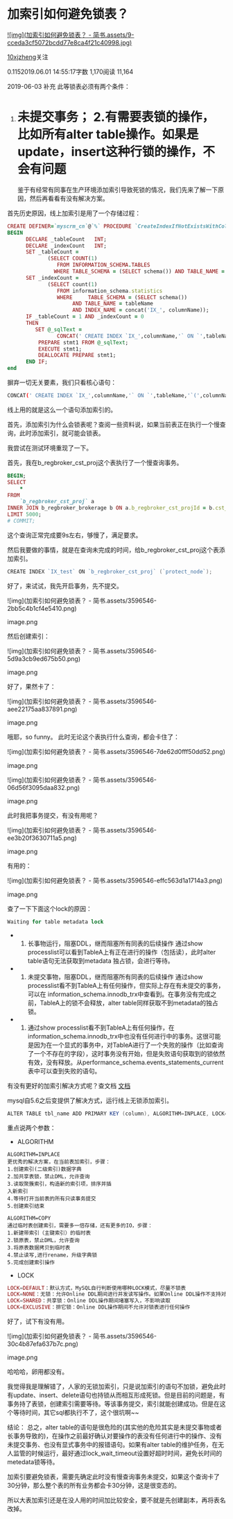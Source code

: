 # 加索引如何避免锁表？

[![img](加索引如何避免锁表？ - 简书.assets/9-cceda3cf5072bcdd77e8ca4f21c40998.jpg)](https://www.jianshu.com/u/4ff189e8d8ac)

[10xjzheng](https://www.jianshu.com/u/4ff189e8d8ac)关注

0.1152019.06.01 14:55:17字数 1,170阅读 11,164

2019-06-03 补充
此等锁表必须有两个条件：

1. 未提交事务；
   2.有需要表锁的操作，比如所有alter table操作。如果是update，insert这种行锁的操作，不会有问题
   ====================================================================================
   鉴于有经常有同事在生产环境添加索引导致死锁的情况，我们先来了解一下原因，然后再看看有没有解决方案。

首先历史原因，线上加索引是用了一个存储过程：



```ruby
CREATE DEFINER=`myscrm_cn`@`%` PROCEDURE `CreateIndexIfNotExistsWithColumns`(IN tableName varchar(200), IN columnName VARCHAR(200))
BEGIN
      DECLARE _tableCount   INT;
      DECLARE _indexCount   INT;
      SET _tableCount =
             (SELECT COUNT(1)
                FROM INFORMATION_SCHEMA.TABLES
               WHERE TABLE_SCHEMA = (SELECT schema()) AND TABLE_NAME = tableName);
      SET _indexCount =
             (SELECT count(1)
                FROM information_schema.statistics
                WHERE     TABLE_SCHEMA = (SELECT schema())
                     AND TABLE_NAME = tableName
                     AND INDEX_NAME = concat('IX_', columnName));
      IF _tableCount = 1 AND _indexCount = 0
      THEN
         SET @_sqlText =
                CONCAT(' CREATE INDEX `IX_',columnName,'` ON `',tableName,'`(',columnName,');');
          PREPARE stmt1 FROM @_sqlText;
          EXECUTE stmt1;
          DEALLOCATE PREPARE stmt1;
      END IF;
end
```

摒弃一切无关要素，我们只看核心语句：



```bash
CONCAT(' CREATE INDEX `IX_',columnName,'` ON `',tableName,'`(',columnName,');');
```

线上用的就是这么一个语句添加索引的。

首先，添加索引为什么会锁表呢？查阅一些资料说，如果当前表正在执行一个慢查询，此时添加索引，就可能会锁表。

我尝试在测试环境重现了一下。

首先，我在b_regbroker_cst_proj这个表执行了一个慢查询事务。



```ruby
BEGIN;
SELECT
    *
FROM
    `b_regbroker_cst_proj` a
INNER JOIN b_regbroker_brokerage b ON a.b_regbroker_cst_projId = b.cst_proj_id
LIMIT 5000;
# COMMIT;
```

这个查询正常完成要9s左右，够慢了，满足要求。

然后我要做的事情，就是在查询未完成的时间，给b_regbroker_cst_proj这个表添加索引。



```go
CREATE INDEX `IX_test` ON `b_regbroker_cst_proj` (`protect_node`);
```

好了，来试试，我先开启事务，先不提交。



![img](加索引如何避免锁表？ - 简书.assets/3596546-2bb5c4b1cf4e5410.png)

image.png



然后创建索引：



![img](加索引如何避免锁表？ - 简书.assets/3596546-5d9a3cb9ed675b50.png)

image.png


好了，果然卡了：

![img](加索引如何避免锁表？ - 简书.assets/3596546-aee22175aa837891.png)

image.png



哦耶，so funny。
此时无论这个表执行什么查询，都会卡住了：



![img](加索引如何避免锁表？ - 简书.assets/3596546-7de62d0fff50dd52.png)

image.png



![img](加索引如何避免锁表？ - 简书.assets/3596546-06d56f3095daa832.png)

image.png


此时我把事务提交，有没有用呢？

![img](加索引如何避免锁表？ - 简书.assets/3596546-ee3b20f3630711a5.png)

image.png


有用的：

![img](加索引如何避免锁表？ - 简书.assets/3596546-effc563d1a1714a3.png)

image.png

查了一下下面这个lock的原因：



```csharp
Waiting for table metadata lock
```

- 1. 长事物运行，阻塞DDL，继而阻塞所有同表的后续操作
     通过show processlist可以看到TableA上有正在进行的操作（包括读），此时alter table语句无法获取到metadata 独占锁，会进行等待。
- 1. 未提交事物，阻塞DDL，继而阻塞所有同表的后续操作
     通过show processlist看不到TableA上有任何操作，但实际上存在有未提交的事务，可以在 information_schema.innodb_trx中查看到。在事务没有完成之前，TableA上的锁不会释放，alter table同样获取不到metadata的独占锁。
- 1. 通过show processlist看不到TableA上有任何操作，在information_schema.innodb_trx中也没有任何进行中的事务。这很可能是因为在一个显式的事务中，对TableA进行了一个失败的操作（比如查询了一个不存在的字段），这时事务没有开始，但是失败语句获取到的锁依然有效，没有释放。从performance_schema.events_statements_current表中可以查到失败的语句。

有没有更好的加索引解决方式呢？查文档
[文档](https://links.jianshu.com/go?to=https%3A%2F%2Fdev.mysql.com%2Fdoc%2Frefman%2F5.6%2Fen%2Finnodb-online-ddl.html)

mysql自5.6之后变提供了解决方式，运行线上无锁添加索引。



```csharp
ALTER TABLE tbl_name ADD PRIMARY KEY (column), ALGORITHM=INPLACE, LOCK=NONE;
```

重点说两个参数：

- ALGORITHM



```undefined
ALGORITHM=INPLACE
更优秀的解决方案，在当前表加索引，步骤：
1.创建索引(二级索引)数据字典
2.加共享表锁，禁止DML，允许查询
3.读取聚簇索引，构造新的索引项，排序并插
入新索引
4.等待打开当前表的所有只读事务提交
5.创建索引结束

ALGORITHM=COPY
通过临时表创建索引，需要多一倍存储，还有更多的IO，步骤：
1.新建带索引（主键索引）的临时表
2.锁原表，禁止DML，允许查询
3.将原表数据拷贝到临时表
4.禁止读写,进行rename，升级字典锁
5.完成创建索引操作
```

- LOCK



```php
LOCK=DEFAULT：默认方式，MySQL自行判断使用哪种LOCK模式，尽量不锁表
LOCK=NONE：无锁：允许Online DDL期间进行并发读写操作。如果Online DDL操作不支持对表的继续写入，则DDL操作失败，对表修改无效
LOCK=SHARED：共享锁：Online DDL操作期间堵塞写入，不影响读取
LOCK=EXCLUSIVE：排它锁：Online DDL操作期间不允许对锁表进行任何操作
```

好了，试下有没有用。



![img](加索引如何避免锁表？ - 简书.assets/3596546-30c4b87efa637b7c.png)

image.png



哈哈哈，卵用都没有。

我觉得我是理解错了，人家的无锁加索引，只是说加索引的语句不加锁，避免此时有update、insert、delete语句也持锁从而相互形成死锁。但是目前的问题是，有事务持了表锁，创建索引需要等待。等该事务提交，索引就能创建成功。但是在这个等待时间，其它sql都执行不了，这个很坑啊~~

结论：
总之，alter table的语句是很危险的(其实他的危险其实是未提交事物或者长事务导致的)，在操作之前最好确认对要操作的表没有任何进行中的操作、没有未提交事务、也没有显式事务中的报错语句。如果有alter table的维护任务，在无人监管的时候运行，最好通过lock_wait_timeout设置好超时时间，避免长时间的metedata锁等待。

加索引要避免锁表，需要先确定此时没有慢查询事务未提交，如果这个查询卡了30分钟，那么整个表的所有业务都会卡30分钟，这是很变态的。

所以大表加索引还是在没人用的时间加比较安全，要不就是先创建副本，再将表名改掉。